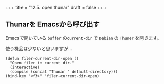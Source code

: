 +++
title = "12.5. open thunar"
draft = false
+++
## Thunarを Emacsから呼び出す

Emacsで開いている `buffer` の`current-dir` で `Debian` の `Thuner` を開きます。

使う機会は少ないと思いますが...

```elisp
(defun filer-current-dir-open ()
  "Open filer in current dir."
  (interactive)
  (compile (concat "Thunar " default-directory)))
(bind-key "<f3>" 'filer-current-dir-open)
```
